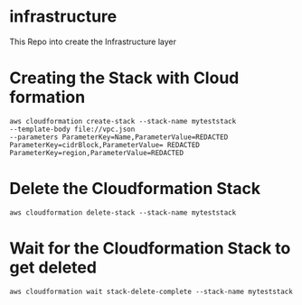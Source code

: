 # infrastructure
This Repo into create the Infrastructure layer

# Creating the Stack with Cloud formation

```
aws cloudformation create-stack --stack-name myteststack 
--template-body file://vpc.json 
--parameters ParameterKey=Name,ParameterValue=REDACTED ParameterKey=cidrBlock,ParameterValue= REDACTED ParameterKey=region,ParameterValue=REDACTED
```
# Delete the Cloudformation Stack

```
aws cloudformation delete-stack --stack-name myteststack

```

# Wait for the Cloudformation Stack to get deleted 

```
aws cloudformation wait stack-delete-complete --stack-name myteststack
```
